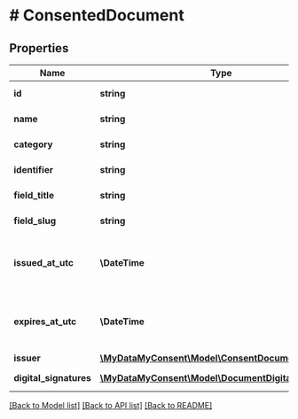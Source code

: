 # # ConsentedDocument

## Properties

Name | Type | Description | Notes
------------ | ------------- | ------------- | -------------
**id** | **string** | Document id. |
**name** | **string** | Document name. |
**category** | **string** | Document category. |
**identifier** | **string** | Document identifier. |
**field_title** | **string** | Document field title. |
**field_slug** | **string** | Document field slug. |
**issued_at_utc** | **\DateTime** | Document issued at datetime in UTC timezone. |
**expires_at_utc** | **\DateTime** | Document expires at datetime in UTC timezone. | [optional]
**issuer** | [**\MyDataMyConsent\Model\ConsentDocumentIssuer**](ConsentDocumentIssuer.md) |  |
**digital_signatures** | [**\MyDataMyConsent\Model\DocumentDigitalSignature[]**](DocumentDigitalSignature.md) | Digital signatures. |

[[Back to Model list]](../../README.md#models) [[Back to API list]](../../README.md#endpoints) [[Back to README]](../../README.md)
